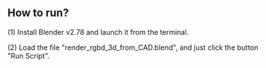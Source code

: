 ## How to run?
(1) Install Blender v2.78 and launch it from the terminal.

(2) Load the file "render_rgbd_3d_from_CAD.blend", and just click the button "Run Script".
